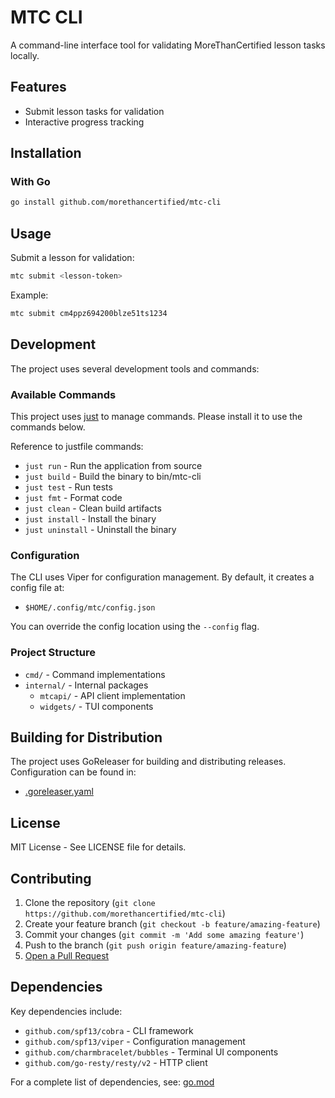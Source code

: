 # MTC CLI

A command-line interface tool for validating MoreThanCertified lesson tasks locally.

## Features

- Submit lesson tasks for validation
- Interactive progress tracking

## Installation

### With Go

```bash
go install github.com/morethancertified/mtc-cli
```

## Usage

Submit a lesson for validation:

```bash
mtc submit <lesson-token>
```

Example:

```bash
mtc submit cm4ppz694200blze51ts1234
```

## Development

The project uses several development tools and commands:

### Available Commands

This project uses [just](https://github.com/casey/just) to manage commands. Please install it to use the commands below.

Reference to justfile commands:

- `just run` - Run the application from source
- `just build` - Build the binary to bin/mtc-cli
- `just test` - Run tests
- `just fmt` - Format code
- `just clean` - Clean build artifacts
- `just install` - Install the binary
- `just uninstall` - Uninstall the binary

### Configuration

The CLI uses Viper for configuration management. By default, it creates a config file at:

- `$HOME/.config/mtc/config.json`

You can override the config location using the `--config` flag.

### Project Structure

- `cmd/` - Command implementations
- `internal/` - Internal packages
  - `mtcapi/` - API client implementation
  - `widgets/` - TUI components

## Building for Distribution

The project uses GoReleaser for building and distributing releases. Configuration can be found in:

- [.goreleaser.yaml](.goreleaser.yaml)

## License

MIT License - See LICENSE file for details.

## Contributing

1. Clone the repository (`git clone https://github.com/morethancertified/mtc-cli`)
2. Create your feature branch (`git checkout -b feature/amazing-feature`)
3. Commit your changes (`git commit -m 'Add some amazing feature'`)
4. Push to the branch (`git push origin feature/amazing-feature`)
5. [Open a Pull Request](https://github.com/morethancertified/mtc-cli/compare)

## Dependencies

Key dependencies include:

- `github.com/spf13/cobra` - CLI framework
- `github.com/spf13/viper` - Configuration management
- `github.com/charmbracelet/bubbles` - Terminal UI components
- `github.com/go-resty/resty/v2` - HTTP client

For a complete list of dependencies, see: [go.mod](go.mod)

